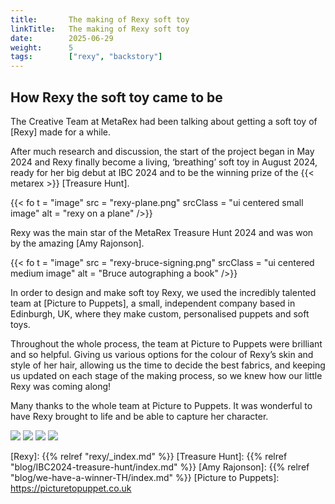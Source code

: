 ```yaml
---
title:       The making of Rexy soft toy
linkTitle:   The making of Rexy soft toy
date:        2025-06-29
weight:      5
tags:        ["rexy", "backstory"]
---
```


## How Rexy the soft toy came to be

The Creative Team at MetaRex had been talking about getting a soft toy of [Rexy] made for a while. 

After much research and discussion, the start of the project began in May 2024 and Rexy finally become a living, ‘breathing’ soft toy in August 2024, ready for her big debut at IBC 2024 and to be the winning prize of the {{< metarex >}} [Treasure Hunt]. 

{{< fo t = "image"
    src = "rexy-plane.png"
    srcClass = "ui centered small image"
    alt = "rexy on a plane"
/>}}

Rexy was the main star of the MetaRex Treasure Hunt 2024 and was won by the amazing [Amy Rajonson]. 

{{< fo t = "image"
    src = "rexy-bruce-signing.png"
    srcClass = "ui centered medium image"
    alt = "Bruce autographing a book"
/>}}

In order to design and make soft toy Rexy, we used the incredibly talented team at [Picture to Puppets], a small, independent company based in Edinburgh, UK, where they make custom, personalised puppets and soft toys.
 
Throughout the whole process, the team at Picture to Puppets were brilliant and so helpful.  Giving us various options for the colour of Rexy’s skin and style of her hair, allowing us the time to decide the best fabrics, and keeping us updated on each stage of the making process, so we knew how our little Rexy was coming along!   

Many thanks to the whole team at Picture to Puppets.  It was wonderful to have Rexy brought to life and be able to capture her character. 

<div class="ui medium images">
  <img src="/rexy-area/soft-toy/rexy-sketch.png">
  <img src="/rexy-area/soft-toy/rexy-fur-2.jpeg">
  <img src="/rexy-area/soft-toy/rexy-tuff-hair.png">
  <img src="/rexy-area/soft-toy/rexy-fur.jpeg">
</div>


[Rexy]:                {{% relref "rexy/_index.md" %}}
[Treasure Hunt]:       {{% relref "blog/IBC2024-treasure-hunt/index.md" %}}
[Amy Rajonson]:        {{% relref "blog/we-have-a-winner-TH/index.md" %}}
[Picture to Puppets]:  https://picturetopuppet.co.uk